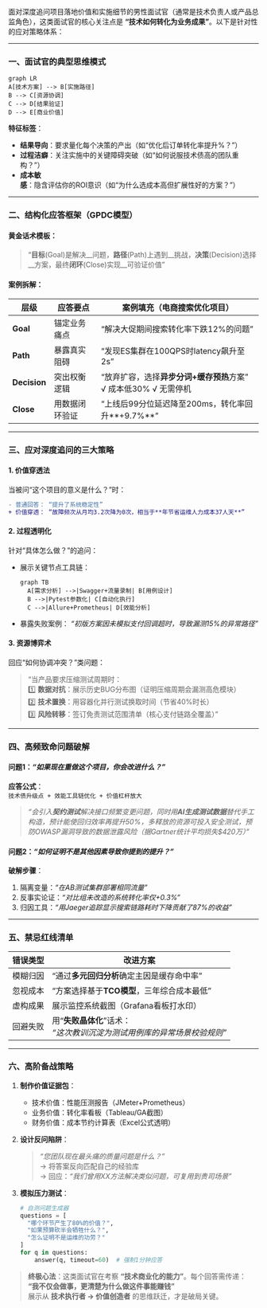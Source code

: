 面对深度追问项目落地价值和实施细节的男性面试官（通常是技术负责人或产品总监角色），这类面试官的核心关注点是 **“技术如何转化为业务成果”**。以下是针对性的应对策略体系：

---

### 一、面试官的典型思维模式
```mermaid
graph LR
A[技术方案] --> B[实施路径]
B --> C[资源协调]
C --> D[结果验证]
D --> E[商业价值]
```

**特征标签**：
- **结果导向**：要求量化每个决策的产出（如“优化后订单转化率提升%？”）
- **过程洁癖**：关注实施中的关键障碍突破（如“如何说服技术债高的团队重构？”）
- **成本敏感**：隐含评估你的ROI意识（如“为什么选成本高但扩展性好的方案？”）

---

### 二、结构化应答框架（GPDC模型）
#### **黄金话术模板**：
> “**目标**(Goal)是解决__问题，**路径**(Path)上遇到__挑战，**决策**(Decision)选择__方案，最终**闭环**(Close)实现__可验证价值”

#### **案例拆解**：
| 层级         | 应答要点       | 案例填充（电商搜索优化项目）                                 |
| ------------ | -------------- | ------------------------------------------------------------ |
| **Goal**     | 锚定业务痛点   | “解决大促期间搜索转化率下跌12%的问题”                        |
| **Path**     | 暴露真实阻碍   | “发现ES集群在100QPS时latency飙升至2s”                        |
| **Decision** | 突出权衡逻辑   | “放弃扩容，选择**异步分词+缓存预热**方案”<br>√ 成本低30% √ 无需停机 |
| **Close**    | 用数据闭环验证 | “上线后99分位延迟降至200ms，转化率回升**+9.7%**”             |

---

### 三、应对深度追问的三大策略
#### 1. **价值穿透法**
当被问“这个项目的意义是什么？”时：
```diff
- 普通回答： “提升了系统稳定性”
+ 价值穿透： “故障频次从月均3.2次降为0次，相当于**年节省运维人力成本37人天**”
```

#### 2. **过程透明化**
针对“具体怎么做？”的追问：
- 展示关键节点工具链：
  ```mermaid
  graph TB
    A[需求分析] -->|Swagger+流量录制| B[用例设计]
    B -->|Pytest参数化| C[自动化执行]
    C -->|Allure+Prometheus| D[效能分析]
  ```
- 暴露失败案例： _“初版方案因未模拟支付回调超时，导致漏测15%的异常路径”_

#### 3. **资源博弈术**
回应“如何协调冲突？”类问题：
> “当产品要求压缩测试周期时：  
> 1️⃣ **数据对抗**：展示历史BUG分布图（证明压缩周期会漏测高危模块）  
> 2️⃣ **技术置换**：用容器化并行测试换取时间（节省40%时长）  
> 3️⃣ **风险转移**：签订免责测试范围清单（核心支付链路全覆盖）”

---

### 四、高频致命问题破解
#### **问题1**：_“如果现在重做这个项目，你会改进什么？”_
**应答公式**：  
`技术债升级点 + 效能工具链优化 + 价值杠杆放大`  
> _“会引入**契约测试**解决接口频繁变更问题，同时用**AI生成测试数据**替代手工构造，预计能使回归效率再提升50%，多释放的资源可投入安全测试，预防OWASP漏洞导致的数据泄露风险（据Gartner统计平均损失$420万）”_

#### **问题2**：_“如何证明不是其他因素导致你提到的提升？”_
**破解步骤**：  
1. 隔离变量：_“在AB测试集群部署相同流量”_  
2. 反事实论证：_“对比组未改造的系统转化率仅+0.3%”_  
3. 归因工具：_“用Jaeger追踪显示搜索链路耗时下降贡献了87%的收益”_

---

### 五、禁忌红线清单
| 错误类型 | 改进方案                                                     |
| -------- | ------------------------------------------------------------ |
| 模糊归因 | “通过**多元回归分析**确定主因是缓存命中率”                   |
| 忽视成本 | “方案选择基于**TCO模型**，三年综合成本最低”                  |
| 虚构成果 | 展示监控系统截图（Grafana看板打水印）                        |
| 回避失败 | 用“**失败晶体化**”话术：<br>_“这次教训沉淀为测试用例库的异常场景校验规则”_ |

---

### 六、高阶备战策略
1. **制作价值证据包**：
   - 技术价值：性能压测报告（JMeter+Prometheus）
   - 业务价值：转化率看板（Tableau/GA截图）
   - 财务价值：成本节约计算表（Excel公式透明）

2. **设计反问陷阱**：
   > _“您团队现在最头痛的质量问题是什么？”_  
   > → 将答案反向匹配自己的经验库  
   > → 回应：_“我们曾用XX方法解决类似问题，可复用到贵司场景”_

3. **模拟压力测试**：
   ```python
   # 自测问题生成器
   questions = [
     "哪个环节产生了80%的价值？", 
     "如果预算砍半会牺牲什么？",
     "怎么证明不是运维的功劳？"
   ]
   for q in questions:
       answer(q, timeout=60)  # 强制1分钟应答
   ```

> **终极心法**：这类面试官在考察 **“技术商业化的能力”**。每个回答需传递：  
> **“我不仅会做事，更清楚为什么做这件事能赚钱”**  
> 展示从 **技术执行者 → 价值创造者** 的思维跃迁，才是破局关键。